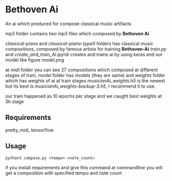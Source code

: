 # Bethoven Ai

An ai which produced for compose classical music artifacts

mp3 folder contains two mp3 files which composed by **Bethoven Ai**

*classical-piano* and *classical-piano-type0* folders has classical music compositions, composed by famous artists for training **Bethoven-Ai** *train.py* and *create_and_train_Ai.ipynb* creates and trains ai by using keras and our model like figure *model.png*

at *midi* folder you can see 27 compositions which composed at different stages of train, *model* folder has models (they are same) and *weights* folder which has weights of ai at train stages *musicianAi_weights.h5* is the newest but its best is *musicianAi_weights-backup-3.h5*, I recommend it to use.

our train happened as 10 epochs per stage and we caught best weights at 3h stage

## Requirements

pretty_midi, tensorflow

## Usage

`python3 compose.py <tempo> <note_count>`

if you install requirements and give this command at commandline you will get a composition with specified tempo and note count

